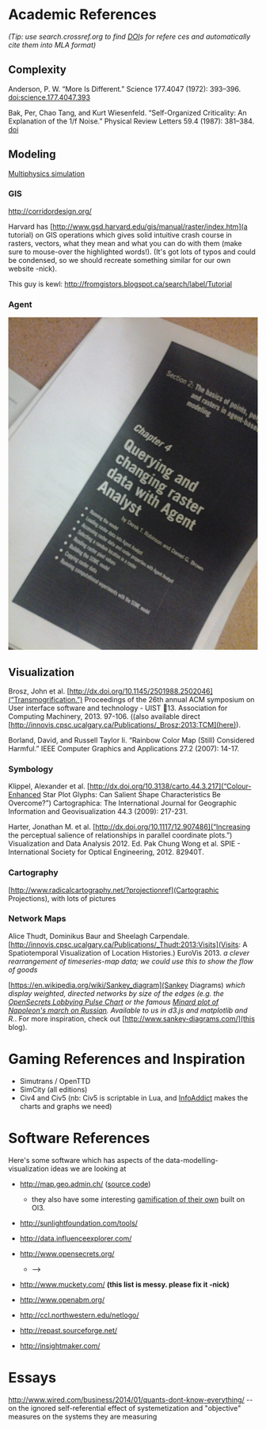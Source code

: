 # Academic References

_(Tip: use search.crossref.org to find [DOI](http://www.doi.org/)s for refere ces and automatically cite them into MLA format)_

## Complexity

Anderson, P. W. “More Is Different.” Science 177.4047 (1972): 393–396. [doi:science.177.4047.393](http://dx.doi.org/10.1126/science.177.4047.393)

Bak, Per, Chao Tang, and Kurt Wiesenfeld. “Self-Organized Criticality: An Explanation of the 1/f Noise.” Physical Review Letters 59.4 (1987): 381–384. [doi](http://dx.doi.org/10.1103/physrevlett.59.381)

## Modeling

[Multiphysics simulation](http://en.wikipedia.org/wiki/Multiphysics)

### GIS
http://corridordesign.org/

Harvard has [http://www.gsd.harvard.edu/gis/manual/raster/index.htm](a tutorial) on GIS operations which gives solid intuitive crash course in rasters, vectors, what they mean and what you can do with them (make sure to mouse-over the highlighted words!). (It's got lots of typos and could be condensed, so we should recreate something similar for our own website -nick).

This guy is kewl: http://fromgistors.blogspot.ca/search/label/Tutorial

### Agent


![SOME Model, E2](ArcGIS-SOME.jpg)

## Visualization

Brosz, John et al. [http://dx.doi.org/10.1145/2501988.2502046](“Transmogrification.”) Proceedings of the 26th annual ACM symposium on User interface software and technology - UIST  13. Association for Computing Machinery, 2013. 97-106. ((also available direct [http://innovis.cpsc.ucalgary.ca/Publications/_Brosz:2013:TCM](here)).

Borland, David, and Russell Taylor Ii. “Rainbow Color Map (Still) Considered Harmful.” IEEE Computer Graphics and Applications 27.2 (2007): 14-17.



### Symbology
Klippel, Alexander et al. [http://dx.doi.org/10.3138/carto.44.3.217](“Colour-Enhanced Star Plot Glyphs: Can Salient Shape Characteristics Be Overcome?”) Cartographica: The International Journal for Geographic Information and Geovisualization 44.3 (2009): 217-231.

Harter, Jonathan M. et al. [http://dx.doi.org/10.1117/12.907486](“Increasing the perceptual salience of relationships in parallel coordinate plots.”) Visualization and Data Analysis 2012. Ed. Pak Chung Wong et al. SPIE - International Society for Optical Engineering, 2012. 82940T.

### Cartography
[http://www.radicalcartography.net/?projectionref](Cartographic Projections), with lots of pictures

### Network Maps
Alice Thudt, Dominikus Baur and Sheelagh Carpendale. [http://innovis.cpsc.ucalgary.ca/Publications/_Thudt:2013:Visits](Visits: A Spatiotemporal Visualization of Location Histories.) EuroVis 2013. _a clever rearrangement of timeseries-map data; we could use this to show the flow of goods_

[https://en.wikipedia.org/wiki/Sankey_diagram](Sankey Diagrams) _which display weighted, directed networks by size of the edges (e.g. the [OpenSecrets Lobbying Pulse Chart](http://www.opensecrets.org/outsidespending/nonprof_growth.php) or the famous [Minard plot of Napoleon's march on Russian](https://en.wikipedia.org/wiki/File:Minard.png). Available to us in d3.js and matplotlib and R._. For more inspiration, check out [http://www.sankey-diagrams.com/](this blog).

# Gaming References and Inspiration

* Simutrans / OpenTTD
* SimCity (all editions)
* Civ4 and Civ5 (nb: Civ5 is scriptable in Lua, and [InfoAddict](http://forums.civfanatics.com/showthread.php?t=391069) makes the charts and graphs we need)


# Software References
Here's some software which has aspects of the data-modelling-visualization ideas we are looking at

* http://map.geo.admin.ch/ ([source code](https://github.com/geoadmin/mf-geoadmin3))
  * they also have some interesting [gamification of their own](https://github.com/geoadmin/mf-swissguesser) built on Ol3.

* http://sunlightfoundation.com/tools/
* http://data.influenceexplorer.com/
* http://www.opensecrets.org/
  * --> 
* http://www.muckety.com/
  **(this list is messy. please fix it -nick)**
* http://www.openabm.org/
* http://ccl.northwestern.edu/netlogo/
* http://repast.sourceforge.net/
* http://insightmaker.com/


# Essays
http://www.wired.com/business/2014/01/quants-dont-know-everything/
 -- on the ignored self-referential effect of systemetization and "objective" measures on the systems they are measuring
